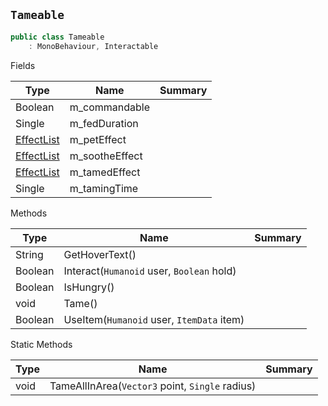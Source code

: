 ## `Tameable`

```csharp
public class Tameable
    : MonoBehaviour, Interactable

```

Fields

| Type | Name | Summary | 
| --- | --- | --- | 
| Boolean | m_commandable |  | 
| Single | m_fedDuration |  | 
| [EffectList](./EffectList.md) | m_petEffect |  | 
| [EffectList](./EffectList.md) | m_sootheEffect |  | 
| [EffectList](./EffectList.md) | m_tamedEffect |  | 
| Single | m_tamingTime |  | 


Methods

| Type | Name | Summary | 
| --- | --- | --- | 
| String | GetHoverText() |  | 
| Boolean | Interact(`Humanoid` user, `Boolean` hold) |  | 
| Boolean | IsHungry() |  | 
| void | Tame() |  | 
| Boolean | UseItem(`Humanoid` user, `ItemData` item) |  | 


Static Methods

| Type | Name | Summary | 
| --- | --- | --- | 
| void | TameAllInArea(`Vector3` point, `Single` radius) |  | 


